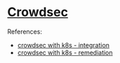 # [Crowdsec](https://crowdsec.net)

References:

- [crowdsec with k8s - integration](https://crowdsec.net/blog/kubernetes-crowdsec-integration/)
- [crowdsec with k8s - remediation](https://crowdsec.net/blog/kubernetes-crowdsec-integration-remediation/)
